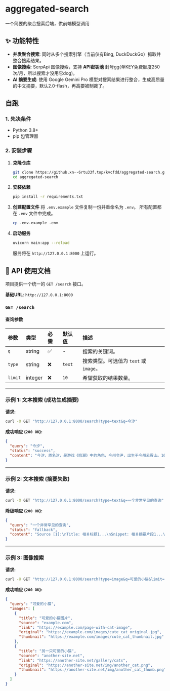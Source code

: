 # aggregated-search

一个简要的聚合搜索后端，供前端模型调用

## ✨ 功能特性

- **并发聚合搜索**: 同时从多个搜索引擎（当前仅有Bing, DuckDuckGo）抓取并整合搜索结果。
- **图像搜索**: SerpApi 图像搜索，支持 **API密钥池** 封号gg(单KEY免费额度250次/月，所以搜索才没用它dog)。
- **AI 摘要生成**: 使用 Google Gemini Pro 模型对搜索结果进行整合，生成高质量的中文摘要，默认2.0-flash，再高要被制裁了。

## 自跑

### 1. 先决条件

- Python 3.8+
- pip 包管理器

### 2. 安装步骤

1.  **克隆仓库**
    ```bash
    git clone https://github.xn--6rtu33f.top/kvcfdd/aggregated-search.git
    cd aggregated-search
    ```

2.  **安装依赖**
    ```bash
    pip install -r requirements.txt
    ```

3.  **创建配置文件**
    将 `.env.example` 文件复制一份并重命名为 `.env`。
    所有配置都在 `.env` 文件中完成。
    ```bash
    cp .env.example .env
    ```

5.  **启动服务**
    ```bash
    uvicorn main:app --reload
    ```
    服务将在 `http://127.0.0.1:8000` 上运行。


## 📡 API 使用文档

项目提供一个统一的 `GET /search` 接口。

**基础URL**: `http://127.0.0.1:8000`

### `GET /search`

#### 查询参数

| 参数 | 类型 | 必需 | 默认值 | 描述 |
| :--- | :--- | :--- | :--- | :--- |
| `q` | string | ✅ | - | 搜索的关键词。 |
| `type` | string | ❌ | `text` | 搜索类型。可选值为 `text` 或 `image`。 |
| `limit` | integer | ❌ | `10` | 希望获取的结果数量。 |

---

### 示例 1: 文本搜索 (成功生成摘要)

**请求:**
```bash
curl -X GET "http://127.0.0.1:8000/search?type=text&q=今汐"
```

**成功响应 (`200 OK`):**
```json
{
  "query": "今汐",
  "status": "success",
  "content": "今汐，原名汐，是游戏《鸣潮》中的角色，今州令尹，出生于今州云霄山。16年前，她在云霄山残象潮中夭折，后被岁主“角”复活，成为“角”的共鸣者，并被“角”带到今州抚养长大。幼时拜长离为师，学习武艺和技艺，并在长离的辅佐下，于豆蔻之年被岁主“角”任命为今州令尹，仅用3年就带领今州走出弯刀之役，重获繁荣。\n\n今汐是对玩家角色漂泊者表现出好感的角色之一，其师父长离也同样对漂泊者表现出较多好感，因此衍生出“师傅你不要抢我老公啊”的梗，并伴随有许多颠覆形象的表情包与二创。韩国画师Are_A_R画了一副今汐在雪地中泪流满面追逐漂泊者的图。由于后续推出的角色如“长离”、“守岸人”等与漂泊者的亲密度、恋爱感，今汐在玩家社群内被贴上败犬标签。\n\n今汐的共鸣回路的Pt，可以通过团队成员（包括今汐自身）的攻击命中敌人，同属性攻击每3秒获得1次。关于今汐的技能机制、专武推荐、声骸选择、合轴打法等方面的心得，可以参考相关攻略。\n\n如果玩家在抽取今汐的命座和专属武器之间犹豫，建议优先抽取专属武器，其次是1~2命。专属武器对今汐来说是最强的武器，如果还有余力，可以考虑抽取2命，2命效果为非战斗时能量会自动充满。\n\n今汐背负着今州代表的重任，并衷心希望人们拥有美好的未来。"
}
```

---

### 示例 2: 文本搜索 (摘要失败)

**请求:**
```bash
curl -X GET "http://127.0.0.1:8000/search?type=text&q=一个非常罕见的查询"
```

**降级响应 (`200 OK`):**
```json
{
  "query": "一个非常罕见的查询",
  "status": "fallback",
  "content": "Source [1]:\nTitle: 相关标题1...\nSnippet: 相关摘要片段1...\nURL: http://example.com/page1\n\nSource [2]:\nTitle: 相关标题2...\nSnippet: 相关摘要片段2...\nURL: http://example.com/page2"
}
```

---

### 示例 3: 图像搜索

**请求:**
```bash
curl -X GET "http://127.0.0.1:8000/search?type=image&q=可爱的小猫&limit=2"
```

**成功响应 (`200 OK`):**
```json
{
  "query": "可爱的小猫",
  "images": [
    {
      "title": "可爱的小猫图片",
      "source": "example.com",
      "link": "https://example.com/page-with-cat-image",
      "original": "https://example.com/images/cute_cat_original.jpg",
      "thumbnail": "https://example.com/images/cute_cat_thumbnail.jpg"
    },
    {
      "title": "另一只可爱的小猫",
      "source": "another-site.net",
      "link": "https://another-site.net/gallery/cats",
      "original": "https://another-site.net/img/another_cat.png",
      "thumbnail": "https://another-site.net/img/another_cat_thumb.png"
    }
  ]
}
```

